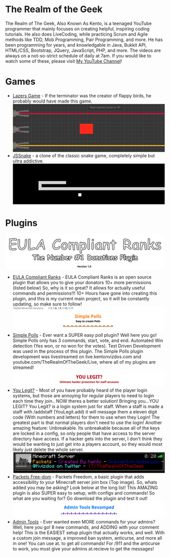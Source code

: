 # The Realm of the Geek

The Realm of The Geek, Also Known As Kento, is a teenaged YouTube programmer that mainly focuses on creating helpful, inspiring coding tutorials. He also does LiveCoding, while practicing Scrum and Agile methods like TDD, Mob Programming, Pair Programming, and more. He has been programming for years, and knowledgable in Java, Bukkit API, HTML/CSS, Bootstrap, JQuery, JavaScript, PHP, and more. The videos are always on a not-so-strict schedule of daily at 7am. If you would like to watch some of these, please visit [My YouTube Channel](https://www.youtube.com/user/TheRealmOfTheGeek)!

# Games
- [Lazers Game](https://therotg.com/games/lasers/) - If the terminator was the creator of flappy birds, he probably would have made this game.
	![Lazers Game](/images/lazer_game.png)
- [JSSnake](https://therotg.com/games/snake/) - a clone of the classic snake game, completely simple but ultra addictive.
	![JSSnake](/images/snake_demo.png)

# Plugins
![EULA](/images/eulaComp.png)
- [EULA Compliant Ranks](https://www.spigotmc.org/resources/eula-compliant-perks.35134/) - EULA Compliant Ranks is an open source plugin that allows you to give your donators 10+ more permissions (listed below) So, why is it so great? It allows for actually useful commands and permissions!!! 10+ Hours have gone into creating this plugin, and this is my current main project, so it will be constantly updating, so make sure to follow!
![Simple Polls](/images/simplePolls.png)
- [Simple Polls](https://www.spigotmc.org/resources/simple-polls.29441/) - Ever want a SUPER easy poll plugin? Well here you go! Simple Polls only has 3 commands, start, vote, and end. Automated Win detection (Yes won, or no won for the votes). Test Driven Development was used in the process of this plugin. The Simple Polls plugin development was livestreamed on live.kentonvizdos.com and youtube.com/TheRealmOfTheGeek/Live, where all of my plugins are streamed!
![You Legit?](/images/youLegit.png)
- [You Legit?](https://www.spigotmc.org/resources/you-legit.30043/) - Most of you have probably heard of the player login systems, but those are annoying for regular players to need to login each time they join.. NOW theres a better solution! Bringing you...YOU LEGIT?  You Legit? is a login system just for staff.  When a staff is made a staff with /addstaff <user> (YouLegit.add) it will message them a eleven digit code (With numbers and letters) for them to use when they Login! The greatest part is that normal players don't need to use the login!  Another amazing feature: Unbreakable. Its unbreakable because all of the keys are locked in a config, so only people that have access to the server directory have access. If a hacker gets into the server, I don't think they would be wanting to just get into a players account, so they would most likely just delete the whole server.
![Packets Free-dom](/images/packetsFree.png)
- [Packets Free-dom](https://www.spigotmc.org/resources/packets-free-dom.29448/) - Packets Freedom, a basic plugin that adds accessibility to your Minecraft server join box (Top image). So, whats added you may be asking? Look below at the long list! This AMAZING plugin is also SUPER easy to setup, with configs and commands! So what are you waiting for? Go download the plugin and test it out!
![Admin Tools](/images/adminTools.png)
- [Admin Tools](https://www.spigotmc.org/resources/admintools-revamped.26331/) - Ever wanted even MORE commands for your admins? Well, here you go! 8 new commands, and ADDING with your comment help!  This is the EASIEST setup plugin that actually works, and well. With a custom join message, a improved ban system, anticurse, and more all in one!  You can use at. to get all commands!  For /911 and the anticurse to work, you must give your admins at.recieve to get the messages!